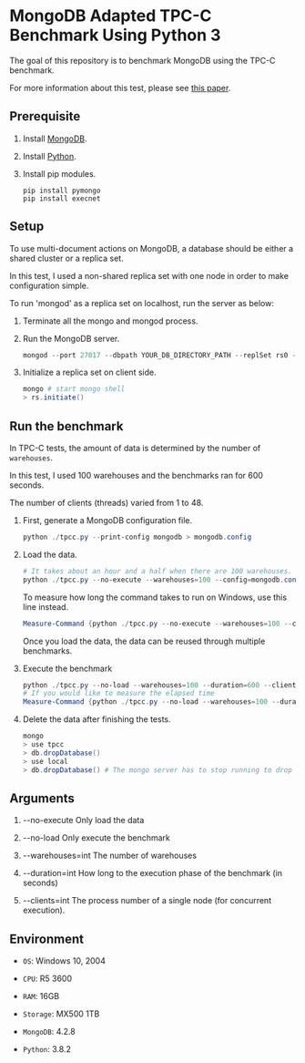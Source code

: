 # MongoDB Adapted TPC-C Benchmark Using Python 3

The goal of this repository is to benchmark MongoDB using the TPC-C benchmark.

For more information about this test, please see [this paper](http://www.vldb.org/pvldb/vol12/p2254-kamsky.pdf).

## Prerequisite

1. Install [MongoDB](https://www.mongodb.com/download-center/community).

2. Install [Python](https://www.python.org/downloads/).

3. Install pip modules.

    ```shell
    pip install pymongo
    pip install execnet
    ```

## Setup

To use multi-document actions on MongoDB, a database should be either a shared cluster or a replica set.

In this test, I used a non-shared replica set with one node in order to make configuration simple.

To run 'mongod' as a replica set on localhost, run the server as below:

1. Terminate all the mongo and mongod process.

2. Run the MongoDB server.
    ```powershell
    mongod --port 27017 --dbpath YOUR_DB_DIRECTORY_PATH --replSet rs0 --bind_ip localhost
    ```

3. Initialize a replica set on client side.
    ```powershell
    mongo # start mongo shell
    > rs.initiate()
    ```

## Run the benchmark

In TPC-C tests, the amount of data is determined by the number of `warehouses`.

In this test, I used 100 warehouses and the benchmarks ran for 600 seconds. 

The number of clients (threads) varied from 1 to 48.

1. First, generate a MongoDB configuration file.
    ```powershell
    python ./tpcc.py --print-config mongodb > mongodb.config
    ```

2. Load the data.
    ```powershell
    # It takes about an hour and a half when there are 100 warehouses.
    python ./tpcc.py --no-execute --warehouses=100 --config=mongodb.config mongodb
    ```
    To measure how long the command takes to run on Windows, use this line instead.
    ```powershell
    Measure-Command {python ./tpcc.py --no-execute --warehouses=100 --config=mongodb.config mongodb}
    ```
    Once you load the data, the data can be reused through multiple benchmarks.
    
3. Execute the benchmark
    ```powershell
    python ./tpcc.py --no-load --warehouses=100 --duration=600 --clients=1 --config=mongodb.config mongodb
    # If you would like to measure the elapsed time
    Measure-Command {python ./tpcc.py --no-load --warehouses=100 --duration=600 --clients=1 --config=mongodb.config mongodb}
    ```
    
4. Delete the data after finishing the tests.
    ```powershell
    mongo
    > use tpcc
    > db.dropDatabase()
    > use local
    > db.dropDatabase() # The mongo server has to stop running to drop local.
    ```
    
## Arguments

1. --no-execute
    Only load the data

2. --no-load
    Only execute the benchmark

3. --warehouses=int
    The number of warehouses

4. --duration=int
    How long to the execution phase of the benchmark (in seconds)

5. --clients=int
    The process number of a single node (for concurrent execution).

## Environment

- `OS`: Windows 10, 2004

- `CPU`: R5 3600

- `RAM`: 16GB

- `Storage`: MX500 1TB

- `MongoDB`: 4.2.8

- `Python`: 3.8.2
